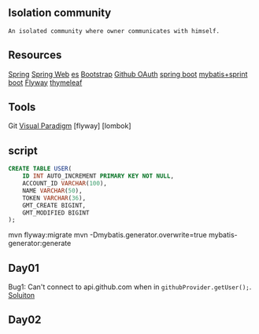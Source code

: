 ## Isolation community
    An isolated community where owner communicates with himself.
## Resources
[Spring](https://spring.io/guides)
[Spring Web](https://spring.io/guides/gs/serving-web-content)
[es](https://elasticsearch.cn/explore)
[Bootstrap](https://v3.bootcss.com/getting-started/)
[Github OAuth](https://developer.github.com/apps/building-oauth-apps/)
[spring boot](https://docs.spring.io/spring-boot/docs/2.0.0.RC1/reference/htmlsingle/#boot-features-embedded-database-support)
[mybatis+sprint boot](http://mybatis.org/spring-boot-starter/mybatis-spring-boot-autoconfigure/)
[Flyway](https://flywaydb.org/getstarted/firststeps/maven)
[thymeleaf](https://www.thymeleaf.org/doc/tutorials/3.0/usingthymeleaf.html)
## Tools
Git
[Visual Paradigm](https://www.visual-paradigm.com)
[flyway]
[lombok]

## script
```sql
CREATE TABLE USER(
    ID INT AUTO_INCREMENT PRIMARY KEY NOT NULL,
    ACCOUNT_ID VARCHAR(100),
    NAME VARCHAR(50),
    TOKEN VARCHAR(36),
    GMT_CREATE BIGINT,
    GMT_MODIFIED BIGINT
);
```
mvn flyway:migrate
mvn -Dmybatis.generator.overwrite=true mybatis-generator:generate

## Day01
Bug1: Can't connect to api.github.com when in `githubProvider.getUser();`.
[Soluiton](https://niter.cn/p/125)

## Day02


